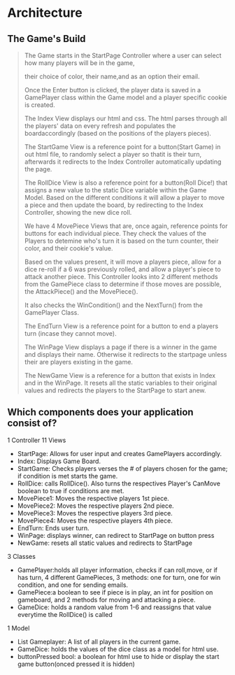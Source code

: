 # Architecture
## The Game's Build
>
>The Game starts in the StartPage Controller where a user can select how many players will be in the game,
>
>their choice of color, their name,and as an option their email. 
>
>Once the Enter button is clicked, the player data is saved in a GamePlayer class within the Game model and a player specific cookie is created.
>
>The Index View displays our html and css. The html parses through all the players' data on every refresh and populates the boardaccordingly (based on the positions of the players pieces). 
>
>The StartGame View is a reference point for a button(Start Game) in out html file, to randomly select a player so thatit is their turn, afterwards it redirects to the Index Controller automatically updating the page.
>
>The RollDice View is also a reference point for a button(Roll Dice!) that assigns a new value to the static Dice variable within the Game Model. Based on the different conditions it will allow a player to move a piece and then update the board, by redirecting to the Index Controller, showing the new dice roll.
>
>We have 4 MovePiece Views that are, once again, reference points for buttons for each individual piece. They check the values of the Players to detemine who's turn it is based on the turn counter, their color, and their cookie's value.
>
>Based on the values present, it will move a players piece, allow for a dice re-roll if a 6 was previously rolled, and allow a player's piece to attack another piece. This Controller looks into 2 different methods from the GamePiece class to determine if those moves are possible, the AttackPiece() and the MovePiece(). 
>
>It also checks the WinCondition() and the NextTurn() from the GamePlayer Class.
>
>The EndTurn View is a reference point for a button to end a players turn (incase they cannot move).
>
>The WinPage View displays a page if there is a winner in the game and displays their name. Otherwise it redirects to the startpage unless their are players existing in the game.
>
>The NewGame View is a reference for a button that exists in Index and in the WinPage. It resets all the static variables to their original values and redirects the players to the StartPage to start anew.

## Which components does your application consist of?
1 Controller
11 Views
* StartPage: Allows for user input and creates GamePlayers accordingly.
* Index: Displays Game Board.
* StartGame: Checks players verses the # of players chosen for the game; if condition is met starts the game.
* RollDice: calls RollDice(). Also turns the respectives Player's CanMove boolean to true if conditions are met.
* MovePiece1: Moves the respective players 1st piece.
* MovePiece2: Moves the respective players 2nd piece.
* MovePiece3: Moves the respective players 3rd piece.
* MovePiece4: Moves the respective players 4th piece.
* EndTurn: Ends user turn.
* WinPage: displays winner, can redirect to StartPage on button press
* NewGame: resets all static values and redirects to StartPage
>
>
3 Classes
* GamePlayer:holds all player information, checks if can roll,move, or if has turn, 4 different GamePieces, 3 methods: one for turn, one for win condition, and one for sending emails.
* GamePiece:a boolean to see if piece is in play, an int for position on gameboard, and 2 methods for moving and attacking a piece.
* GameDice: holds a random value from 1-6 and reassigns that value everytime the RollDice() is called
>
>
1 Model
* List Gameplayer: A list of all players in the current game.
* GameDice: holds the values of the dice class as a model for html use.
* buttonPressed bool: a boolean for html use to hide or display the start game button(onced pressed it is hidden)






